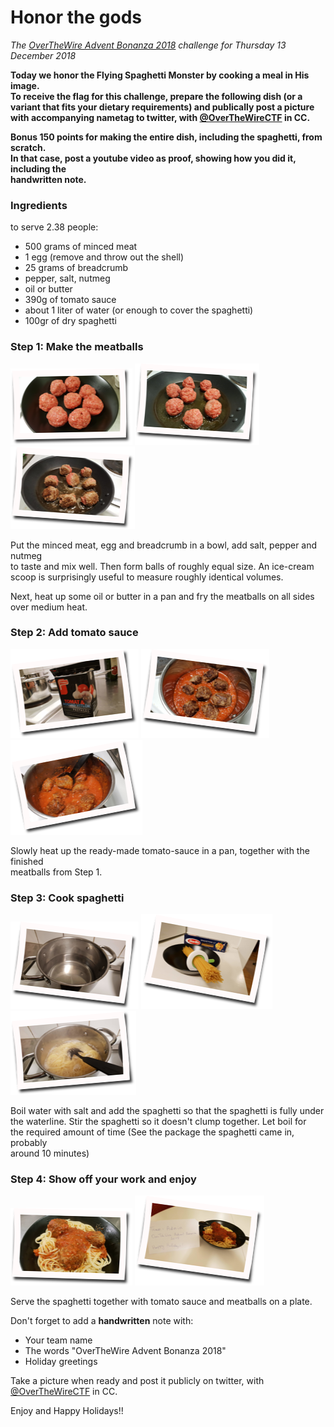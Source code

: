 # Honor the gods

*The [OverTheWire Advent Bonanza 2018](https://advent2018.overthewire.org) challenge for Thursday 13 December 2018*

**Today we honor the Flying Spaghetti Monster by cooking a meal in His image.<br>
To receive the flag for this challenge, prepare the following dish (or a<br>
variant that fits your dietary requirements) and publically post a picture<br>
with accompanying nametag to twitter, with [@OverTheWireCTF](https://twitter.com/OverTheWireCTF) in CC.**

**Bonus 150 points for making the entire dish, including the spaghetti, from scratch.<br>
In that case, post a youtube video as proof, showing how you did it, including the<br>
handwritten note.**

### Ingredients

to serve 2.38 people:

* 500 grams of minced meat
* 1 egg (remove and throw out the shell)
* 25 grams of breadcrumb
* pepper, salt, nutmeg
* oil or butter
* 390g of tomato sauce
* about 1 liter of water (or enough to cover the spaghetti)
* 100gr of dry spaghetti

### Step 1: Make the meatballs
[![Step 1a](img/thumb_step1a.png)](img/step1a.jpg)
[![Step 1b](img/thumb_step1b.png)](img/step1b.jpg)
[![Step 1c](img/thumb_step1c.png)](img/step1c.jpg)


Put the minced meat, egg and breadcrumb in a bowl, add salt, pepper and nutmeg<br>
to taste and mix well.  Then form balls of roughly equal size. An ice-cream<br>
scoop is surprisingly useful to measure roughly identical volumes.<br>

Next, heat up some oil or butter in a pan and fry the meatballs on all sides<br>
over medium heat.

### Step 2: Add tomato sauce
[![Step 2a](img/thumb_step2a.png)](img/step2a.jpg)
[![Step 2b](img/thumb_step2b.png)](img/step2b.jpg)
[![Step 2c](img/thumb_step2c.png)](img/step2c.jpg)

Slowly heat up the ready-made tomato-sauce in a pan, together with the finished<br>
meatballs from Step 1.

### Step 3: Cook spaghetti
[![Step 3a](img/thumb_step3a.png)](img/step3a.jpg)
[![Step 3b](img/thumb_step3b.png)](img/step3b.jpg)
[![Step 3c](img/thumb_step3c.png)](img/step3c.jpg)

Boil water with salt and add the spaghetti so that the spaghetti is fully under<br>
the waterline.  Stir the spaghetti so it doesn't clump together.  Let boil for<br>
the required amount of time (See the package the spaghetti came in, probably<br>
around 10 minutes)

### Step 4: Show off your work and enjoy
[![Step 4a](img/thumb_step4a.png)](img/step4a.jpg)
[![Step 4b](img/thumb_step4b.png)](img/step4b.jpg)

Serve the spaghetti together with tomato sauce and meatballs on a plate.

Don't forget to add a **handwritten** note with:

* Your team name
* The words "OverTheWire Advent Bonanza 2018"
* Holiday greetings

Take a picture when ready and post it publicly on twitter, with [@OverTheWireCTF](https://twitter.com/OverTheWireCTF) in CC.


Enjoy and Happy Holidays!!

